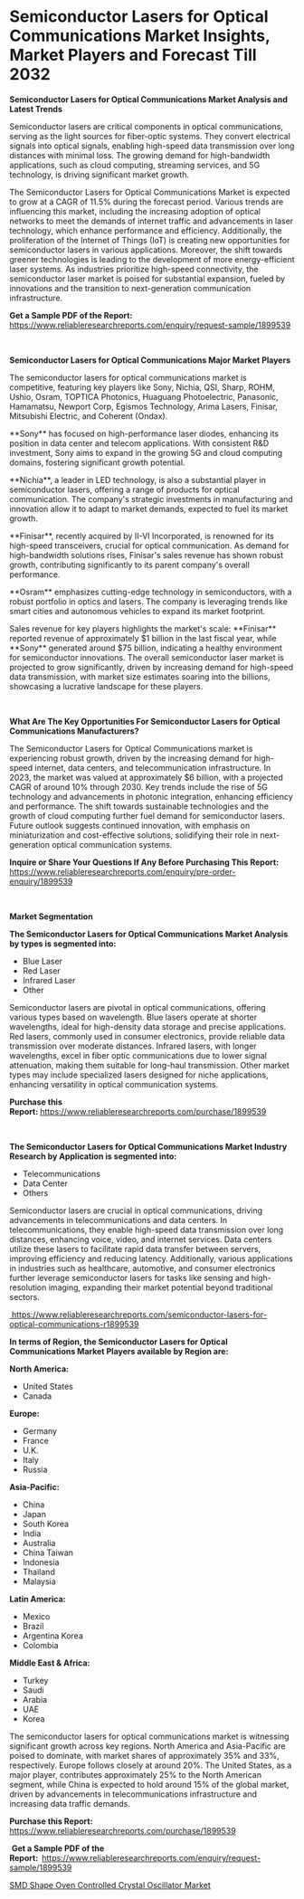 <p><h1>Semiconductor Lasers for Optical Communications Market Insights, Market Players and Forecast Till 2032</h1></p><p><strong>Semiconductor Lasers for Optical Communications Market Analysis and Latest Trends</strong></p>
<p><p>Semiconductor lasers are critical components in optical communications, serving as the light sources for fiber-optic systems. They convert electrical signals into optical signals, enabling high-speed data transmission over long distances with minimal loss. The growing demand for high-bandwidth applications, such as cloud computing, streaming services, and 5G technology, is driving significant market growth.</p><p>The Semiconductor Lasers for Optical Communications Market is expected to grow at a CAGR of 11.5% during the forecast period. Various trends are influencing this market, including the increasing adoption of optical networks to meet the demands of internet traffic and advancements in laser technology, which enhance performance and efficiency. Additionally, the proliferation of the Internet of Things (IoT) is creating new opportunities for semiconductor lasers in various applications. Moreover, the shift towards greener technologies is leading to the development of more energy-efficient laser systems. As industries prioritize high-speed connectivity, the semiconductor laser market is poised for substantial expansion, fueled by innovations and the transition to next-generation communication infrastructure.</p></p>
<p><strong>Get a Sample PDF of the Report:&nbsp;</strong> <a href="https://www.reliableresearchreports.com/enquiry/request-sample/1899539?utm_campaign=2333&utm_medium=2&utm_source=Github&utm_content=ia&utm_term=13022025&utm_id=semiconductor-lasers-for-optical-communications">https://www.reliableresearchreports.com/enquiry/request-sample/1899539</a></p>
<p>&nbsp;</p>
<p><strong>Semiconductor Lasers for Optical Communications Major Market Players</strong></p>
<p><p>The semiconductor lasers for optical communications market is competitive, featuring key players like Sony, Nichia, QSI, Sharp, ROHM, Ushio, Osram, TOPTICA Photonics, Huaguang Photoelectric, Panasonic, Hamamatsu, Newport Corp, Egismos Technology, Arima Lasers, Finisar, Mitsubishi Electric, and Coherent (Ondax).</p><p>**Sony** has focused on high-performance laser diodes, enhancing its position in data center and telecom applications. With consistent R&D investment, Sony aims to expand in the growing 5G and cloud computing domains, fostering significant growth potential.</p><p>**Nichia**, a leader in LED technology, is also a substantial player in semiconductor lasers, offering a range of products for optical communication. The company's strategic investments in manufacturing and innovation allow it to adapt to market demands, expected to fuel its market growth.</p><p>**Finisar**, recently acquired by II-VI Incorporated, is renowned for its high-speed transceivers, crucial for optical communication. As demand for high-bandwidth solutions rises, Finisar's sales revenue has shown robust growth, contributing significantly to its parent company's overall performance.</p><p>**Osram** emphasizes cutting-edge technology in semiconductors, with a robust portfolio in optics and lasers. The company is leveraging trends like smart cities and autonomous vehicles to expand its market footprint.</p><p>Sales revenue for key players highlights the market's scale: **Finisar** reported revenue of approximately $1 billion in the last fiscal year, while **Sony** generated around $75 billion, indicating a healthy environment for semiconductor innovations. The overall semiconductor laser market is projected to grow significantly, driven by increasing demand for high-speed data transmission, with market size estimates soaring into the billions, showcasing a lucrative landscape for these players.</p></p>
<p>&nbsp;</p>
<p><strong>What Are The Key Opportunities For Semiconductor Lasers for Optical Communications Manufacturers?</strong></p>
<p><p>The Semiconductor Lasers for Optical Communications market is experiencing robust growth, driven by the increasing demand for high-speed internet, data centers, and telecommunication infrastructure. In 2023, the market was valued at approximately $6 billion, with a projected CAGR of around 10% through 2030. Key trends include the rise of 5G technology and advancements in photonic integration, enhancing efficiency and performance. The shift towards sustainable technologies and the growth of cloud computing further fuel demand for semiconductor lasers. Future outlook suggests continued innovation, with emphasis on miniaturization and cost-effective solutions, solidifying their role in next-generation optical communication systems.</p></p>
<p><strong>Inquire or Share Your Questions If Any Before Purchasing This Report:</strong> <a href="https://www.reliableresearchreports.com/enquiry/pre-order-enquiry/1899539?utm_campaign=2333&utm_medium=2&utm_source=Github&utm_content=ia&utm_term=13022025&utm_id=semiconductor-lasers-for-optical-communications">https://www.reliableresearchreports.com/enquiry/pre-order-enquiry/1899539</a></p>
<p>&nbsp;</p>
<p><strong>Market Segmentation</strong></p>
<p><strong>The Semiconductor Lasers for Optical Communications Market Analysis by types is segmented into:</strong></p>
<p><ul><li>Blue Laser</li><li>Red Laser</li><li>Infrared Laser</li><li>Other</li></ul></p>
<p><p>Semiconductor lasers are pivotal in optical communications, offering various types based on wavelength. Blue lasers operate at shorter wavelengths, ideal for high-density data storage and precise applications. Red lasers, commonly used in consumer electronics, provide reliable data transmission over moderate distances. Infrared lasers, with longer wavelengths, excel in fiber optic communications due to lower signal attenuation, making them suitable for long-haul transmission. Other market types may include specialized lasers designed for niche applications, enhancing versatility in optical communication systems.</p></p>
<p><strong>Purchase this Report:&nbsp;</strong><a href="https://www.reliableresearchreports.com/purchase/1899539?utm_campaign=2333&utm_medium=2&utm_source=Github&utm_content=ia&utm_term=13022025&utm_id=semiconductor-lasers-for-optical-communications">https://www.reliableresearchreports.com/purchase/1899539</a></p>
<p>&nbsp;</p>
<p><strong>The Semiconductor Lasers for Optical Communications Market Industry Research by Application is segmented into:</strong></p>
<p><ul><li>Telecommunications</li><li>Data Center</li><li>Others</li></ul></p>
<p><p>Semiconductor lasers are crucial in optical communications, driving advancements in telecommunications and data centers. In telecommunications, they enable high-speed data transmission over long distances, enhancing voice, video, and internet services. Data centers utilize these lasers to facilitate rapid data transfer between servers, improving efficiency and reducing latency. Additionally, various applications in industries such as healthcare, automotive, and consumer electronics further leverage semiconductor lasers for tasks like sensing and high-resolution imaging, expanding their market potential beyond traditional sectors.</p></p>
<p><a href="https://www.reliableresearchreports.com/semiconductor-lasers-for-optical-communications-r1899539?utm_campaign=2333&utm_medium=2&utm_source=Github&utm_content=ia&utm_term=13022025&utm_id=semiconductor-lasers-for-optical-communications">&nbsp;https://www.reliableresearchreports.com/semiconductor-lasers-for-optical-communications-r1899539</a></p>
<p><strong>In terms of Region, the Semiconductor Lasers for Optical Communications Market Players available by Region are:</strong></p>
<p>
    <p> <strong> North America: </strong>
        <ul>
            <li>United States</li>
            <li>Canada</li>
        </ul>
        </p> 
    <p> <strong> Europe: </strong>
        <ul>
            <li>Germany</li>
            <li>France</li>
            <li>U.K.</li>
            <li>Italy</li>
            <li>Russia</li>
        </ul>
        </p> 
    <p> <strong> Asia-Pacific: </strong>
        <ul>
            <li>China</li>
            <li>Japan</li>
            <li>South Korea</li>
            <li>India</li>
            <li>Australia</li>
            <li>China Taiwan</li>
            <li>Indonesia</li>
            <li>Thailand</li>
            <li>Malaysia</li>
        </ul>
        </p> 
    <p> <strong> Latin America: </strong>
        <ul>
            <li>Mexico</li>
            <li>Brazil</li>
            <li>Argentina Korea</li>
            <li>Colombia</li>
        </ul>
        </p> 
    <p> <strong> Middle East & Africa: </strong>
        <ul>
            <li>Turkey</li>
            <li>Saudi</li>
            <li>Arabia</li>
            <li>UAE</li>
            <li>Korea</li>
        </ul>
    </p>
    </p>
<p><p>The semiconductor lasers for optical communications market is witnessing significant growth across key regions. North America and Asia-Pacific are poised to dominate, with market shares of approximately 35% and 33%, respectively. Europe follows closely at around 20%. The United States, as a major player, contributes approximately 25% to the North American segment, while China is expected to hold around 15% of the global market, driven by advancements in telecommunications infrastructure and increasing data traffic demands.</p></p>
<p><strong>Purchase this Report: </strong><a href="https://www.reliableresearchreports.com/purchase/1899539?utm_campaign=2333&utm_medium=2&utm_source=Github&utm_content=ia&utm_term=13022025&utm_id=semiconductor-lasers-for-optical-communications">https://www.reliableresearchreports.com/purchase/1899539</a></p>
<p>&nbsp;<strong>Get a Sample PDF of the Report:&nbsp;&nbsp;</strong><a href="https://www.reliableresearchreports.com/enquiry/request-sample/1899539?utm_campaign=2333&utm_medium=2&utm_source=Github&utm_content=ia&utm_term=13022025&utm_id=semiconductor-lasers-for-optical-communications">https://www.reliableresearchreports.com/enquiry/request-sample/1899539</a></p>
<p><strong></strong></p>
<p><p><a href="https://github.com/princessbartram3/Market-Research-Report-List-1/blob/main/smd-shape-oven-controlled-crystal-oscillator-market.md?utm_campaign=2333&utm_medium=2&utm_source=Github&utm_content=ia&utm_term=13022025&utm_id=semiconductor-lasers-for-optical-communications">SMD Shape Oven Controlled Crystal Oscillator Market</a></p></p>